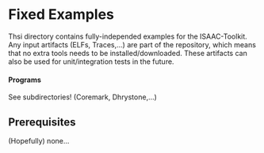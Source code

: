 # Fixed Examples

Thsi directory contains fully-independed examples for the ISAAC-Toolkit. Any input artifacts (ELFs, Traces,...) are part of the repository, which means that no extra tools needs to be installed/downloaded. These artifacts can also be used for unit/integration tests in the future.

#### Programs

See subdirectories! (Coremark, Dhrystone,...)

## Prerequisites

(Hopefully) none...